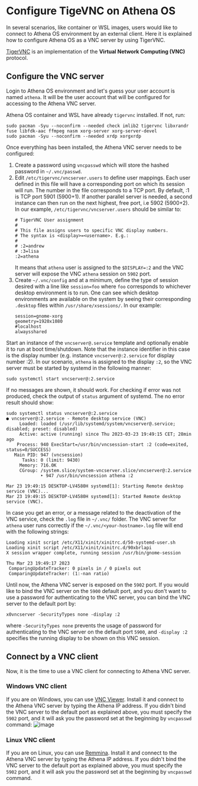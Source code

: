 # Configure TigeVNC on Athena OS

In several scenarios, like container or WSL images, users would like to connect to Athena OS environment by an external client. Here it is explained how to configure Athena OS as a VNC server by using TigerVNC.

[TigerVNC](https://wiki.archlinux.org/title/TigerVNC) is an implementation of the **Virtual Network Computing (VNC)** protocol.

## Configure the VNC server

Login to Athena OS environment and let's guess your user account is named `athena`. It will be the user account that will be configured for accessing to the Athena VNC server.

Athena OS container and WSL have already `tigervnc` installed. If not, run:
```
sudo pacman -Syu --noconfirm --needed check imlib2 tigervnc libxrandr fuse libfdk-aac ffmpeg nasm xorg-server xorg-server-devel
sudo pacman -Syu --noconfirm --needed xrdp xorgxrdp
```

Once everything has been installed, the Athena VNC server needs to be configured:
1. Create a password using `vncpasswd` which will store the hashed password in `~/.vnc/passwd`.
2. Edit `/etc/tigervnc/vncserver.users` to define user mappings. Each user defined in this file will have a corresponding port on which its session will run. The number in the file corresponds to a TCP port. By default, :1 is TCP port 5901 (5900+1). If another parallel server is needed, a second instance can then run on the next highest, free port, i.e 5902 (5900+2). In our example, `/etc/tigervnc/vncserver.users` should be similar to:
   ```
   # TigerVNC User assignment
   #
   # This file assigns users to specific VNC display numbers.
   # The syntax is <display>=<username>. E.g.:
   #
   # :2=andrew
   # :3=lisa
   :2=athena
   ```
   It means that `athena` user is assigned to the `$DISPLAY=:2` and the VNC server will expose the VNC `athena` session on `5902` port.
3. Create `~/.vnc/config` and at a minimum, define the type of session desired with a line like `session=foo` where `foo` corresponds to whichever desktop environment is to run. One can see which desktop environments are available on the system by seeing their corresponding `.desktop` files within `/usr/share/xsessions/`. In our example:
   ```
   session=gnome-xorg
   geometry=1920x1080
   #localhost
   alwaysshared
   ```

Start an instance of the `vncserver@.service` template and optionally enable it to run at boot time/shutdown. Note that the instance identifier in this case is the display number (e.g. instance `vncserver@:2.service` for display number :2). In our scenario, `athena` is assigned to the display `:2`, so the VNC server must be started by systemd in the following manner:
```
sudo systemctl start vncserver@:2.service
```
If no messages are shown, it should work. For checking if error was not produced, check the output of `status` argument of systemd. The no error result should show:
```
sudo systemctl status vncserver@:2.service
● vncserver@:2.service - Remote desktop service (VNC)
     Loaded: loaded (/usr/lib/systemd/system/vncserver@.service; disabled; preset: disabled)
     Active: active (running) since Thu 2023-03-23 19:49:15 CET; 28min ago
    Process: 940 ExecStart=/usr/bin/vncsession-start :2 (code=exited, status=0/SUCCESS)
   Main PID: 947 (vncsession)
      Tasks: 0 (limit: 9430)
     Memory: 716.0K
     CGroup: /system.slice/system-vncserver.slice/vncserver@:2.service
             ‣ 947 /usr/bin/vncsession athena :2

Mar 23 19:49:15 DESKTOP-LV4580H systemd[1]: Starting Remote desktop service (VNC)...
Mar 23 19:49:15 DESKTOP-LV4580H systemd[1]: Started Remote desktop service (VNC).
```
In case you get an error, or a message related to the deactivation of the VNC service, check the `.log` file in `~/.vnc/` folder. The VNC server for `athena` user runs correctly if the `~/.vnc/<your-hostname>.log` file will end with the following strings:
```
Loading xinit script /etc/X11/xinit/xinitrc.d/50-systemd-user.sh
Loading xinit script /etc/X11/xinit/xinitrc.d/90xbrlapi
X session wrapper complete, running session /usr/bin/gnome-session

Thu Mar 23 19:49:17 2023
 ComparingUpdateTracker: 0 pixels in / 0 pixels out
 ComparingUpdateTracker: (1:-nan ratio)
```
Until now, the Athena VNC server is exposed on the `5902` port. If you would like to bind the VNC server on the `5900` default port, and you don't want to use a password for authenticating to the VNC server, you can bind the VNC server to the default port by:
```
x0vncserver -SecurityTypes none -display :2
```
where `-SecurityTypes none` prevents the usage of password for authenticating to the VNC server on the default port `5900`, and `-display :2` specifies the running display to be shown on this VNC session.

## Connect by a VNC client

Now, it is the time to use a VNC client for connecting to Athena VNC server.

### Windows VNC client
If you are on Windows, you can use [VNC Viewer](https://www.realvnc.com/en/connect/download/viewer/). Install it and connect to the Athena VNC server by typing the Athena IP address. If you didn't bind the VNC server to the default port as explained above, you must specify the `5902` port, and it will ask you the password set at the beginning by `vncpasswd` command:
![image](https://user-images.githubusercontent.com/83867734/227327462-5d259dea-b93c-4c26-9da1-d8ad760827ba.png)

### Linux VNC client
If you are on Linux, you can use [Remmina](https://remmina.org/). Install it and connect to the Athena VNC server by typing the Athena IP address. If you didn't bind the VNC server to the default port as explained above, you must specify the `5902` port, and it will ask you the password set at the beginning by `vncpasswd` command.

